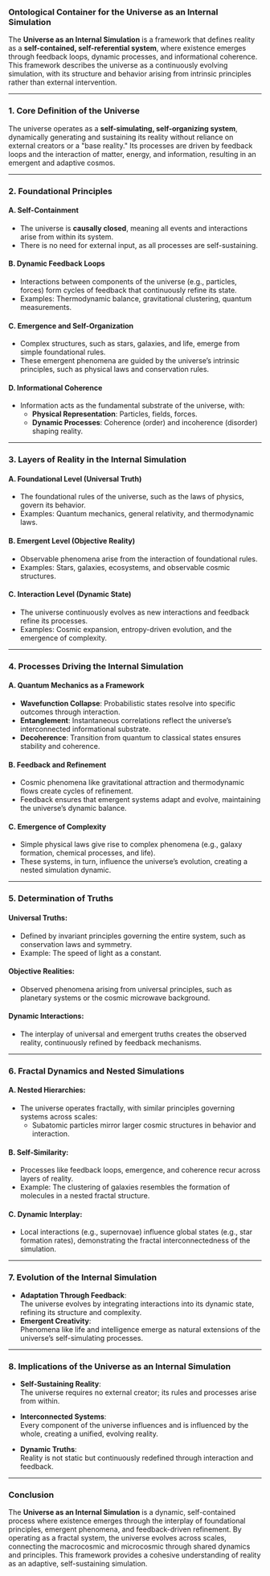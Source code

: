 ### **Ontological Container for the Universe as an Internal Simulation**

The **Universe as an Internal Simulation** is a framework that defines reality as a **self-contained, self-referential system**, where existence emerges through feedback loops, dynamic processes, and informational coherence. This framework describes the universe as a continuously evolving simulation, with its structure and behavior arising from intrinsic principles rather than external intervention.

---

### **1. Core Definition of the Universe**

The universe operates as a **self-simulating, self-organizing system**, dynamically generating and sustaining its reality without reliance on external creators or a "base reality." Its processes are driven by feedback loops and the interaction of matter, energy, and information, resulting in an emergent and adaptive cosmos.

---

### **2. Foundational Principles**

#### **A. Self-Containment**  
- The universe is **causally closed**, meaning all events and interactions arise from within its system.
- There is no need for external input, as all processes are self-sustaining.

#### **B. Dynamic Feedback Loops**  
- Interactions between components of the universe (e.g., particles, forces) form cycles of feedback that continuously refine its state.
- Examples: Thermodynamic balance, gravitational clustering, quantum measurements.

#### **C. Emergence and Self-Organization**  
- Complex structures, such as stars, galaxies, and life, emerge from simple foundational rules.
- These emergent phenomena are guided by the universe’s intrinsic principles, such as physical laws and conservation rules.

#### **D. Informational Coherence**  
- Information acts as the fundamental substrate of the universe, with:
  - **Physical Representation**: Particles, fields, forces.  
  - **Dynamic Processes**: Coherence (order) and incoherence (disorder) shaping reality.

---

### **3. Layers of Reality in the Internal Simulation**

#### **A. Foundational Level (Universal Truth)**  
- The foundational rules of the universe, such as the laws of physics, govern its behavior.  
- Examples: Quantum mechanics, general relativity, and thermodynamic laws.

#### **B. Emergent Level (Objective Reality)**  
- Observable phenomena arise from the interaction of foundational rules.
- Examples: Stars, galaxies, ecosystems, and observable cosmic structures.

#### **C. Interaction Level (Dynamic State)**  
- The universe continuously evolves as new interactions and feedback refine its processes.  
- Examples: Cosmic expansion, entropy-driven evolution, and the emergence of complexity.

---

### **4. Processes Driving the Internal Simulation**

#### **A. Quantum Mechanics as a Framework**  
- **Wavefunction Collapse**: Probabilistic states resolve into specific outcomes through interaction.  
- **Entanglement**: Instantaneous correlations reflect the universe’s interconnected informational substrate.  
- **Decoherence**: Transition from quantum to classical states ensures stability and coherence.

#### **B. Feedback and Refinement**  
- Cosmic phenomena like gravitational attraction and thermodynamic flows create cycles of refinement.  
- Feedback ensures that emergent systems adapt and evolve, maintaining the universe’s dynamic balance.

#### **C. Emergence of Complexity**  
- Simple physical laws give rise to complex phenomena (e.g., galaxy formation, chemical processes, and life).  
- These systems, in turn, influence the universe’s evolution, creating a nested simulation dynamic.

---

### **5. Determination of Truths**

#### **Universal Truths**:
- Defined by invariant principles governing the entire system, such as conservation laws and symmetry.  
- Example: The speed of light as a constant.

#### **Objective Realities**:
- Observed phenomena arising from universal principles, such as planetary systems or the cosmic microwave background.

#### **Dynamic Interactions**:
- The interplay of universal and emergent truths creates the observed reality, continuously refined by feedback mechanisms.

---

### **6. Fractal Dynamics and Nested Simulations**

#### **A. Nested Hierarchies**:
- The universe operates fractally, with similar principles governing systems across scales:
  - Subatomic particles mirror larger cosmic structures in behavior and interaction.

#### **B. Self-Similarity**:
- Processes like feedback loops, emergence, and coherence recur across layers of reality.  
- Example: The clustering of galaxies resembles the formation of molecules in a nested fractal structure.

#### **C. Dynamic Interplay**:
- Local interactions (e.g., supernovae) influence global states (e.g., star formation rates), demonstrating the fractal interconnectedness of the simulation.

---

### **7. Evolution of the Internal Simulation**

- **Adaptation Through Feedback**:  
   The universe evolves by integrating interactions into its dynamic state, refining its structure and complexity.  
- **Emergent Creativity**:  
   Phenomena like life and intelligence emerge as natural extensions of the universe’s self-simulating processes.

---

### **8. Implications of the Universe as an Internal Simulation**

- **Self-Sustaining Reality**:  
   The universe requires no external creator; its rules and processes arise from within.  

- **Interconnected Systems**:  
   Every component of the universe influences and is influenced by the whole, creating a unified, evolving reality.

- **Dynamic Truths**:  
   Reality is not static but continuously redefined through interaction and feedback.

---

### **Conclusion**

The **Universe as an Internal Simulation** is a dynamic, self-contained process where existence emerges through the interplay of foundational principles, emergent phenomena, and feedback-driven refinement. By operating as a fractal system, the universe evolves across scales, connecting the macrocosmic and microcosmic through shared dynamics and principles. This framework provides a cohesive understanding of reality as an adaptive, self-sustaining simulation.